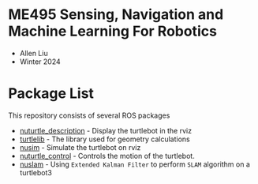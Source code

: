 # ME495 Sensing, Navigation and Machine Learning For Robotics
* Allen Liu
* Winter 2024
# Package List
This repository consists of several ROS packages
- [nuturtle_description](https://github.com/ME495-Navigation/slam-project-nu-jliu/tree/main/nuturtle_description) - Display the turtlebot in the rviz
- [turtlelib](https://github.com/ME495-Navigation/slam-project-nu-jliu/tree/main/turtlelib) - The library used for geometry calculations
- [nusim](https://github.com/ME495-Navigation/slam-project-nu-jliu/tree/main/nusim) - Simulate the turtlebot on rviz
- [nuturtle_control](https://github.com/ME495-Navigation/slam-project-nu-jliu/tree/main/nuturtle_control) - Controls the motion of the turtlebot.
- [nuslam](https://github.com/ME495-Navigation/slam-project-nu-jliu/tree/main/nuslam) - Using `Extended Kalman Filter` to perform `SLAM` algorithm on a turtlebot3
